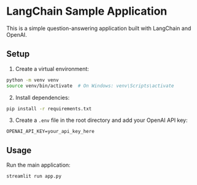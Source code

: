 # LangChain Sample Application

This is a simple question-answering application built with LangChain and OpenAI.

## Setup

1. Create a virtual environment:
```bash
python -m venv venv
source venv/bin/activate  # On Windows: venv\Scripts\activate
```

2. Install dependencies:
```bash
pip install -r requirements.txt
```

3. Create a `.env` file in the root directory and add your OpenAI API key:
```
OPENAI_API_KEY=your_api_key_here
```

## Usage

Run the main application:
```bash
streamlit run app.py
```